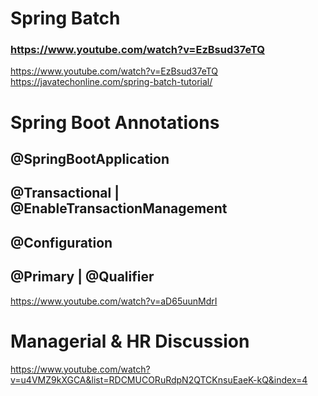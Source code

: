 # Spring Batch

### https://www.youtube.com/watch?v=EzBsud37eTQ
https://www.youtube.com/watch?v=EzBsud37eTQ
https://javatechonline.com/spring-batch-tutorial/


# Spring Boot Annotations

## @SpringBootApplication
## @Transactional | @EnableTransactionManagement
## @Configuration
## @Primary | @Qualifier
https://www.youtube.com/watch?v=aD65uunMdrI

# Managerial & HR Discussion
https://www.youtube.com/watch?v=u4VMZ9kXGCA&list=RDCMUCORuRdpN2QTCKnsuEaeK-kQ&index=4